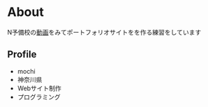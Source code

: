 # About
N予備校の[動画](https://www.nnn.ed.nico/lessons/482529929)をみてポートフォリオサイトをを作る練習をしています

## Profile
- mochi
- 神奈川県
- Webサイト制作
- プログラミング
